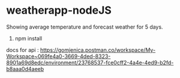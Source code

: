 # weatherapp-nodeJS
Showing average temperature and forecast weather for 5 days.

1. npm install

docs for api : https://gomjenica.postman.co/workspace/My-Workspace~069fe4a0-3669-4ded-8323-8901a69d8edc/environment/23768537-fce0cff2-4a4e-4ed9-b2fd-b8aaa0d4aeeb
